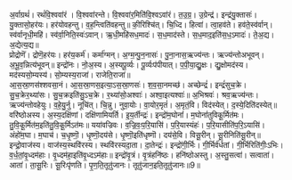 

  
अ॒र्वाग्रथं॑। रथं॑वि॒श्ववा॑रं । वि॒श्ववा॑रन्ते। वि॒श्ववा॑र॒मिति॑वि॒श्वऽवा॑रं। त॒उ॒ग्र॒। उ॒ग्रेन्द्र॑। इन्द्र॑यु॒क्तासः॑। यु॒क्तासो॒हर॑यः। हर॑योवहन्तु। व॒ह॒न्त्विति॑वहन्तु॥ की॒रिश्चि॑त्। चि॒ध्दि। हित्वा॑। त्वा॒हव॑ते। हव॑ते॒स्व॑र्वान्। स्व॑र्वानृधी॒महि॑। स्व॑र्वा॒निति॒स्वः॑ऽवान्। ऋ॒धी॒महि॑सध॒मादः॑। स॒ध॒माद॑स्ते। स॒ध॒माद॒इति॑स॒ध॒ऽमादः॑। ते॒अ॒द्य। अ॒द्येत्य॒द्य॥  
प्रोद्रोणॆ॑। द्रोणॆ॒हर॑यः। हर॑य॒कर्म॑। कर्मा॑ग्मन्। अ॒ग्म॒न्पु॒न॒नासः॑। पु॒ना॒नास॒ऋज्य॑न्तः। ऋज्य॑न्तोअभूवन्। अ॒भू॒व॒न्नित्य॑भूवन्॥ इन्द्रो॑नः। नो॒अ॒स्य। अ॒स्यपू॒र्व्यः। पू॒र्व्यःप॑पीयात्। प॒पी॒या॒द्यु॒क्षः। द्यु॒क्षोमद॑स्य। मद॑स्यसो॒म्यस्य॑। सो॒म्यस्य॒राजा॑। राजेति॒राजा॑॥  
आ॒स॒स्रा॒णस॑श्शवसा॒नं। आ॒स॒स्रा॒णस॒इत्या॒ऽस॒स्रा॒णसः॑। श॒व॒सा॒नमच्छ॑। अच्छेन्द्रं॑। इन्द्रं॑सुच॒क्रे। सु॒च॒क्रेर॒थ्या॑सः। सु॒च॒क्रइति॑सु॒ऽच॒क्रे। र॒थ्या॑सो॒अश्वाः॑। अश्वा॒इत्यश्वाः॑॥ अ॒भिश्रवः॑। श्रव॒ऋज्य॑न्तः। ऋज्य॑न्तोवहेयुः। व॒हे॒यु॒र्नु। नूचि॑त्। चि॒न्नु। नुवा॒योः। वा॒योर॒मृतं॑। अ॒मृतं॒वि। विद॑स्येत्। द॒स्ये॒दिति॑दस्येत्॥  
वरि॑ष्ठोअस्य। अ॒स्य॒दक्षि॑णां। दक्षि॑णामियर्ति। इ॒य॒र्तीन्द्रः॑। इन्द्रो॑म॒घोनां॑। म॒घोनां॑तुविकू॒र्मित॑मः। तु॒वि॒कू॒र्मित॑म॒इति॑तु॒वि॒कू॒र्मिऽत॑मः॥ यया॑वज्रिवः। व॒ज्रि॒वः॒प॒रि॒यासि॑। प॒रि॒यास्यंहः॑। प॒रि॒यासीति॑प॒रि॒ऽयासि॑। अंहो॑म॒घा। म॒घाच॑। च॒धृ॒ष्णॊ॒। धृ॒ष्णॊ॒दय॑से। धृ॒ष्णॊ॒इति॑धृष्णॊ। दय॑से॒वि। विसू॒रीन्। सू॒रीनिति॑सू॒रीन्॥  
इन्द्रो॒वाज॑स्य। वाज॑स्य॒स्थवि॑रस्य। स्थवि॑रस्यदा॒ता। दा॒तेन्द्रः॑। इन्द्रो॑गी॒र्भिः। गी॒र्भिर्व॑र्धतां। गी॒र्भिरिति॑गीः॒ऽभिः। व॒र्ध॒तां॒वृ॒ध्दम॑हाः। वृ॒ध्दम॑हा॒इति॑वृ॒ध्दऽम॑हाः॥ इन्द्रो॑वृ॒त्रं। वृ॒त्रंहनि॑ष्ठः। हनि॑ष्ठोअस्तु। अ॒स्तु॒सत्वा॑। सत्वाता॑। आता॑। ता॒सू॒रिः। सू॒रिःपृ॑णति। पृ॒ण॒ति॒तूतु॑जानः। तूतु॑जान॒इति॒तूतु॑जानः॥9॥  
